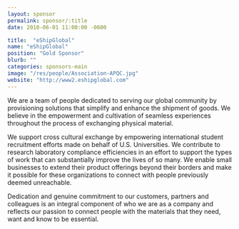 ```yaml
---
layout: sponsor
permalink: sponsor/:title
date: 2010-06-01 11:00:00 -0600

title:  "eShipGlobal"
name: "eShipGlobal"
position: "Gold Sponsor"
blurb: ""
categories: sponsors-main
image: "/res/people/Association-APQC.jpg"
website: "http://www2.eshipglobal.com"
---
```


We are a team of people dedicated to serving our global community by provisioning solutions that simplify and enhance the shipment of goods. We believe in the empowerment and cultivation of seamless experiences throughout the process of exchanging physical material.

We support cross cultural exchange by empowering international student recruitment efforts made on behalf of U.S. Universities. We contribute to research laboratory compliance efficiencies in an effort to support the types of work that can substantially improve the lives of so many. We enable small businesses to extend their product offerings beyond their borders and make it possible for these organizations to connect with people previously deemed unreachable.

Dedication and genuine commitment to our customers, partners and colleagues is an integral component of who we are as a company and reflects our passion to connect people with the materials that they need, want and know to be essential.
